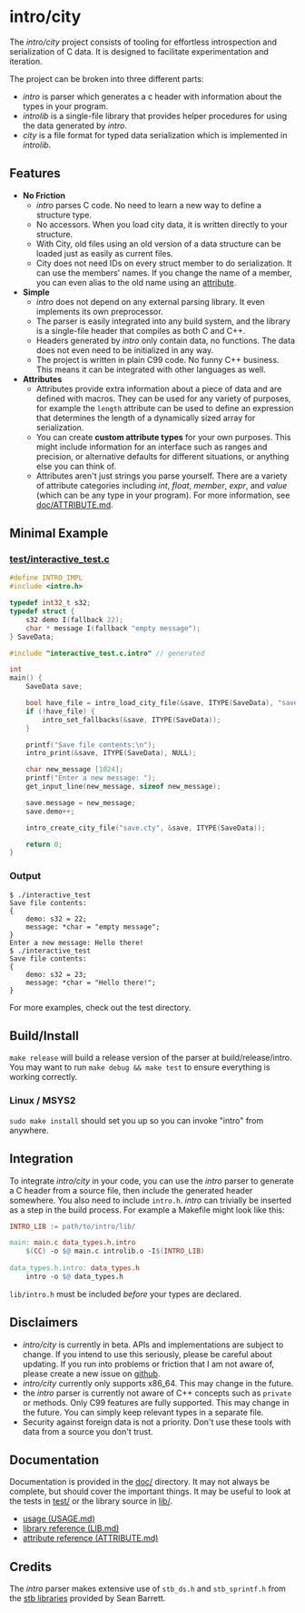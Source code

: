 # intro/city

The *intro/city* project consists of tooling for effortless introspection and serialization of C data. It is designed to facilitate experimentation and iteration.

The project can be broken into three different parts:
 - *intro* is parser which generates a c header with information about the types in your program.
 - *introlib* is a single-file library that provides helper procedures for using the data generated by *intro*.
 - *city* is a file format for typed data serialization which is implemented in *introlib*.

## Features
 - **No Friction**    
    - *intro* parses C code. No need to learn a new way to define a structure type.
    - No accessors. When you load city data, it is written directly to your structure.
    - With City, old files using an old version of a data structure can be loaded just as easily as current files.
    - City does not need IDs on every struct member to do serialization. It can use the members' names. If you change the name of a member, you can even alias to the old name using an [attribute](doc/ATTRIBUTE.md#alias).
 - **Simple**    
    - *intro* does not depend on any external parsing library. It even implements its own preprocessor.
    - The parser is easily integrated into any build system, and the library is a single-file header that compiles as both C and C++.
    - Headers generated by *intro* only contain data, no functions. The data does not even need to be initialized in any way.
    - The project is written in plain C99 code. No funny C++ business. This means it can be integrated with other languages as well.
 - **Attributes**
    - Attributes provide extra information about a piece of data and are defined with macros. They can be used for any variety of purposes, for example the `length` attribute can be used to define an expression that determines the length of a dynamically sized array for serialization.
    - You can create **custom attribute types** for your own purposes. This might include information for an interface such as ranges and precision, or alternative defaults for different situations, or anything else you can think of.
    - Attributes aren't just strings you parse yourself. There are a variety of attribute categories including *int*, *float*, *member*, *expr*, and *value* (which can be any type in your program). For more information, see [doc/ATTRIBUTE.md](doc/ATTRIBUTE.md).

## Minimal Example

### [test/interactive\_test.c](test/interactive_test.c)
```C
#define INTRO_IMPL
#include <intro.h>

typedef int32_t s32;
typedef struct {
    s32 demo I(fallback 22);
    char * message I(fallback "empty message");
} SaveData;

#include "interactive_test.c.intro" // generated

int
main() {
    SaveData save;

    bool have_file = intro_load_city_file(&save, ITYPE(SaveData), "save.cty");
    if (!have_file) {
        intro_set_fallbacks(&save, ITYPE(SaveData));
    }

    printf("Save file contents:\n");
    intro_print(&save, ITYPE(SaveData), NULL);

    char new_message [1024];
    printf("Enter a new message: ");
    get_input_line(new_message, sizeof new_message);

    save.message = new_message;
    save.demo++;

    intro_create_city_file("save.cty", &save, ITYPE(SaveData));

    return 0;
}
```

### Output
```console
$ ./interactive_test
Save file contents:
{
    demo: s32 = 22;
    message: *char = "empty message";
}
Enter a new message: Hello there!
$ ./interactive_test
Save file contents:
{
    demo: s32 = 23;
    message: *char = "Hello there!";
}
```

For more examples, check out the test directory.

## Build/Install
`make release` will build a release version of the parser at build/release/intro.   
You may want to run `make debug && make test` to ensure everything is working correctly.  

### Linux / MSYS2
`sudo make install` should set you up so you can invoke "intro" from anywhere.

## Integration
To integrate *intro/city* in your code, you can use the *intro* parser to generate a C header from a source file, then include the generated header somewhere. You also need to include `intro.h`.
*intro* can trivially be inserted as a step in the build process. For example a Makefile might look like this:

```Makefile
INTRO_LIB := path/to/intro/lib/

main: main.c data_types.h.intro
    $(CC) -o $@ main.c introlib.o -I$(INTRO_LIB)
    
data_types.h.intro: data_types.h
    intro -o $@ data_types.h
```

`lib/intro.h` must be included *before* your types are declared.

## Disclaimers

 - *intro/city* is currently in beta. APIs and implementations are subject to change. If you intend to use this seriously, please be careful about updating. If you run into problems or friction that I am not aware of, please create a new issue on [github](https://github.com/cyman-ide/introcity).
 - *intro/city* currently only supports x86\_64. This may change in the future.
 - the *intro* parser is currently not aware of C++ concepts such as `private` or methods. Only C99 features are fully supported. This may change in the future. You can simply keep relevant types in a separate file.
 - Security against foreign data is not a priority. Don't use these tools with data from a source you don't trust.

## Documentation
Documentation is provided in the [doc/](doc/) directory. It may not always be complete, but should cover the important things. It may be useful to look at the tests in [test/](test/) or the library source in [lib/](lib/).    
 - [usage (USAGE.md)](doc/USAGE.md)
 - [library reference (LIB.md)](doc/LIB.md)
 - [attribute reference (ATTRIBUTE.md)](doc/ATTRIBUTE.md)

## Credits
The *intro* parser makes extensive use of `stb_ds.h` and `stb_sprintf.h` from the [stb libraries](https://github.com/nothings/stb) provided by Sean Barrett.
